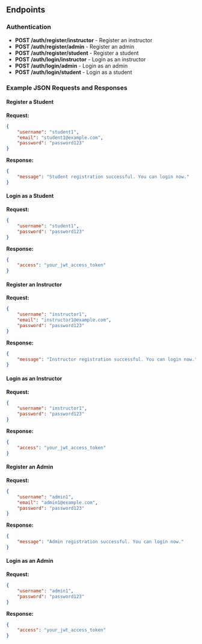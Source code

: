 ## Endpoints

### Authentication
- **POST /auth/register/instructor** - Register an instructor
- **POST /auth/register/admin** - Register an admin
- **POST /auth/register/student** - Register a student
- **POST /auth/login/instructor** - Login as an instructor
- **POST /auth/login/admin** - Login as an admin
- **POST /auth/login/student** - Login as a student

### Example JSON Requests and Responses

#### Register a Student
**Request:**
```json
{
    "username": "student1",
    "email": "student1@example.com",
    "password": "password123"
}
```

**Response:**
```json
{
    "message": "Student registration successful. You can login now."
}
```

#### Login as a Student
**Request:**
```json
{
    "username": "student1",
    "password": "password123"
}
```

**Response:**
```json
{
    "access": "your_jwt_access_token"
}
```
#### Register an Instructor
**Request:**
```json
{
    "username": "instructor1",
    "email": "instructor1@example.com",
    "password": "password123"
}
```

**Response:**
```json
{
    "message": "Instructor registration successful. You can login now."
}
```

#### Login as an Instructor
**Request:**
```json
{
    "username": "instructor1",
    "password": "password123"
}
```

**Response:**
```json
{
    "access": "your_jwt_access_token"
}
```

#### Register an Admin
**Request:**
```json
{
    "username": "admin1",
    "email": "admin1@example.com",
    "password": "password123"
}
```

**Response:**
```json
{
    "message": "Admin registration successful. You can login now."
}
```

#### Login as an Admin
**Request:**
```json
{
    "username": "admin1",
    "password": "password123"
}
```

**Response:**
```json
{
    "access": "your_jwt_access_token"
}
```